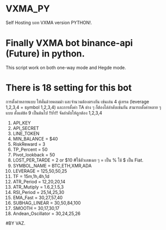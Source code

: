 # VXMA_PY
Self Hosting บอท VXMA version PYTHON!.
# Finally VXMA bot binance-api (Future) in python.
This script work on both one-way mode and Hegde mode.
# There is 18 setting for this bot
การตั้งค่าหลายแบบ ให้คั่นด้วยคอมม่า และจำนวนต้องตรงกัน เช่นเล่น 4 คู่เทรด (leverage 1,2,3,4 = symbol 1,2,3,4) และการตั้งค่า TA ต่าง ๆ ก็ต้องไล่ลำดับเช่นกัน สามารถตั้งค่าหลาย ๆ แบบ ตั้งแต่ข้อ 9 เป็นต้นไป  !!ย้ำ!! จัดลำดับให้ถูกต้อง 1,2,3,4
1. API_KEY
2. API_SECRET
3. LINE_TOKEN
4. MIN_BALANCE = $40
5. RiskReward = 3
6. TP_Percent = 50
7. Pivot_lookback = 50
8. LOST_PER_TARDE = 2 or $10 #ใช้ตัวเลขเฉย ๆ = เป็น % ใช้ $ เป็น Fiat.
9. SYMBOL_NAME = BTC,ETH,XMR,ADA  
10. LEVERAGE = 125,50,50,25
11. TF = 15m,1h,4h,1d
12. ATR_Period = 12,20,20,14
13. ATR_Mutiply = 1.6,2,1.5,3
14. RSI_Period = 25,14,25,30
15. EMA_Fast = 30,27,57,40
16. SUBHAG_LINEAR = 30,50,84,100
17. SMOOTH = 30,17,30,17
18. Andean_Oscillator = 30,24,25,26

#BY VAZ.
